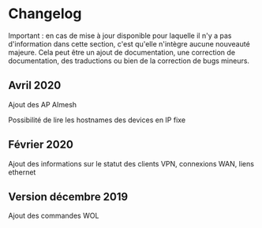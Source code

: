 # Changelog

Important : en cas de mise à jour disponible pour laquelle il n'y a pas d'information dans cette section, c'est qu'elle n'intègre aucune nouveauté majeure. Cela peut être un ajout de documentation, une correction de documentation, des traductions ou bien de la correction de bugs mineurs.

## Avril 2020

Ajout des AP AImesh

Possibilité de lire les hostnames des devices en IP fixe

## Février 2020

Ajout des informations sur le statut des clients VPN, connexions WAN, liens ethernet

## Version décembre 2019

Ajout des commandes WOL
